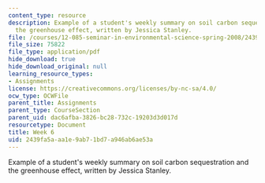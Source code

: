 ```yaml
---
content_type: resource
description: Example of a student's weekly summary on soil carbon sequestration and
  the greenhouse effect, written by Jessica Stanley.
file: /courses/12-085-seminar-in-environmental-science-spring-2008/2439fa5aaa1e9ab71bd7a946ab6ae53a_stanley_w5.pdf
file_size: 75822
file_type: application/pdf
hide_download: true
hide_download_original: null
learning_resource_types:
- Assignments
license: https://creativecommons.org/licenses/by-nc-sa/4.0/
ocw_type: OCWFile
parent_title: Assignments
parent_type: CourseSection
parent_uid: dac6afba-3826-bc28-732c-19203d3d017d
resourcetype: Document
title: Week 6
uid: 2439fa5a-aa1e-9ab7-1bd7-a946ab6ae53a
---
```

Example of a student's weekly summary on soil carbon sequestration and the greenhouse effect, written by Jessica Stanley.